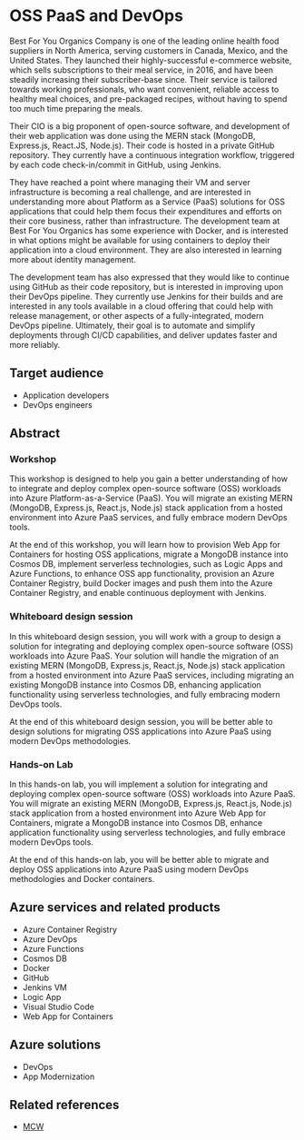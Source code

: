 # OSS PaaS and DevOps

Best For You Organics Company is one of the leading online health food suppliers in North America, serving customers in Canada, Mexico, and the United States. They launched their highly-successful e-commerce website, which sells subscriptions to their meal service, in 2016, and have been steadily increasing their subscriber-base since. Their service is tailored towards working professionals, who want convenient, reliable access to healthy meal choices, and pre-packaged recipes, without having to spend too much time preparing the meals.

Their CIO is a big proponent of open-source software, and development of their web application was done using the MERN stack (MongoDB, Express.js, React.JS, Node.js). Their code is hosted in a private GitHub repository. They currently have a continuous integration workflow, triggered by each code check-in/commit in GitHub, using Jenkins.

They have reached a point where managing their VM and server infrastructure is becoming a real challenge, and are interested in understanding more about Platform as a Service (PaaS) solutions for OSS applications that could help them focus their expenditures and efforts on their core business, rather than infrastructure. The development team at Best For You Organics has some experience with Docker, and is interested in what options might be available for using containers to deploy their application into a cloud environment. They are also interested in learning more about identity management.

The development team has also expressed that they would like to continue using GitHub as their code repository, but is interested in improving upon their DevOps pipeline. They currently use Jenkins for their builds and are interested in any tools available in a cloud offering that could help with release management, or other aspects of a fully-integrated, modern DevOps pipeline. Ultimately, their goal is to automate and simplify deployments through CI/CD capabilities, and deliver updates faster and more reliably.

## Target audience

- Application developers
- DevOps engineers

## Abstract

### Workshop

This workshop is designed to help you gain a better understanding of how to integrate and deploy complex open-source software (OSS) workloads into Azure Platform-as-a-Service (PaaS). You will migrate an existing MERN (MongoDB, Express.js, React.js, Node.js) stack application from a hosted environment into Azure PaaS services, and fully embrace modern DevOps tools.

At the end of this workshop, you will learn how to provision Web App for Containers for hosting OSS applications, migrate a MongoDB instance into Cosmos DB, implement serverless technologies, such as Logic Apps and Azure Functions, to enhance OSS app functionality, provision an Azure Container Registry, build Docker images and push them into the Azure Container Registry, and enable continuous deployment with Jenkins.

### Whiteboard design session

In this whiteboard design session, you will work with a group to design a solution for integrating and deploying complex open-source software (OSS) workloads into Azure PaaS. Your solution will handle the migration of an existing MERN (MongoDB, Express.js, React.js, Node.js) stack application from a hosted environment into Azure PaaS services, including migrating an existing MongoDB instance into Cosmos DB, enhancing application functionality using serverless technologies, and fully embracing modern DevOps tools.

At the end of this whiteboard design session, you will be better able to design solutions for migrating OSS applications into Azure PaaS using modern DevOps methodologies.

### Hands-on Lab

In this hands-on lab, you will implement a solution for integrating and deploying complex open-source software (OSS) workloads into Azure PaaS. You will migrate an existing MERN (MongoDB, Express.js, React.js, Node.js) stack application from a hosted environment into Azure Web App for Containers, migrate a MongoDB instance into Cosmos DB, enhance application functionality using serverless technologies, and fully embrace modern DevOps tools.

At the end of this hands-on lab, you will be better able to migrate and deploy OSS applications into Azure PaaS using modern DevOps methodologies and Docker containers.

## Azure services and related products

- Azure Container Registry
- Azure DevOps
- Azure Functions
- Cosmos DB
- Docker
- GitHub
- Jenkins VM
- Logic App
- Visual Studio Code
- Web App for Containers

## Azure solutions

- DevOps
- App Modernization

## Related references

- [MCW](https://github.com/Microsoft/MCW)
